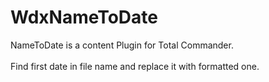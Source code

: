 # WdxNameToDate

NameToDate is a content Plugin for Total Commander. <br/><br/>
Find first date in file name and replace it with formatted one.
